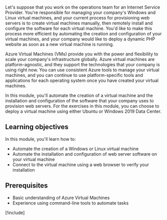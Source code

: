 Let's suppose that you work on the operations team for an Internet Service Provider. You're responsible for managing your company's Windows and Linux virtual machines, and your current process for provisioning web servers is to create virtual machines manually, then remotely install and configure the software for each virtual machine. You'd like to make this process more efficient by automating the creation and configuration of your virtual machines, and your company would like to deploy a dynamic PHP website as soon as a new virtual machine is running.

Azure Virtual Machines (VMs) provide you with the power and flexibility to scale your company's infrastructure globally. Azure virtual machines are platform-agnostic, and they support the technologies that your company is using right now. You can use consistent Azure tools to manage your virtual machines, and you can continue to use platform-specific tools and applications for each operating system once you have created your virtual machines.

In this module, you'll automate the creation of a virtual machine and the installation and configuration of the software that your company uses to provision web servers. For the exercises in this module, you can choose to deploy a virtual machine using either Ubuntu or Windows 2019 Data Center.

## Learning objectives

In this module, you'll learn how to:

- Automate the creation of a Windows or Linux virtual machine
- Automate the installation and configuration of web server software on your virtual machine
- Connect to the virtual machine using a web browser to verify your installation

## Prerequisites

- Basic understanding of Azure Virtual Machines
- Experience using command-line tools to automate tasks

[!include[](../../../includes/azure-subscription-prerequisite.md)]
